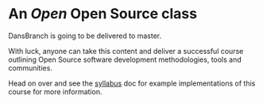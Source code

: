 # An *Open* Open Source class

DansBranch is going to be delivered to master.

With luck, anyone can take this content and deliver a successful course outlining Open Source software development methodologies, tools and communities.

Head on over and see the [syllabus](syllabus.md) doc for example implementations of this course for more information.
